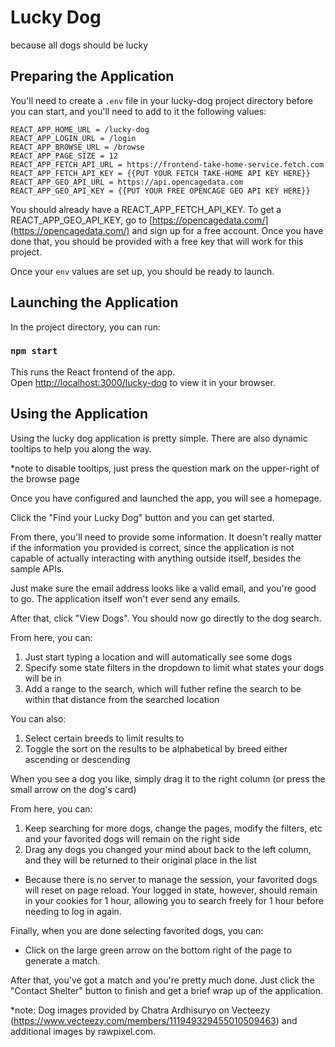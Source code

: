 # Lucky Dog
because all dogs should be lucky
## Preparing the Application
You'll need to create a `.env` file in your lucky-dog project directory before you can start, and you'll need to add to it the following values:

```
REACT_APP_HOME_URL = /lucky-dog
REACT_APP_LOGIN_URL = /login
REACT_APP_BROWSE_URL = /browse
REACT_APP_PAGE_SIZE = 12
REACT_APP_FETCH_API_URL = https://frontend-take-home-service.fetch.com
REACT_APP_FETCH_API_KEY = {{PUT YOUR FETCH TAKE-HOME API KEY HERE}}
REACT_APP_GEO_API_URL = https://api.opencagedata.com
REACT_APP_GEO_API_KEY = {{PUT YOUR FREE OPENCAGE GEO API KEY HERE}}
```

You should already have a REACT_APP_FETCH_API_KEY.
To get a REACT_APP_GEO_API_KEY, go to [https://opencagedata.com/](https://opencagedata.com/) and sign up for a free account. Once you have done that, you should be provided with a free key that will work for this project.

Once your `env` values are set up, you should be ready to launch.

## Launching the Application

In the project directory, you can run:

### `npm start`

This runs the React frontend of the app.\
Open [http://localhost:3000/lucky-dog](http://localhost:3000/lucky-dog) to view it in your browser.

## Using the Application

Using the lucky dog application is pretty simple. There are also dynamic tooltips to help you along the way.

*note to disable tooltips, just press the question mark on the upper-right of the browse page

Once you have configured and launched the app, you will see a homepage.

Click the "Find your Lucky Dog" button and you can get started.

From there, you'll need to provide some information. It doesn't really matter if the information you provided is correct, since the application is not capable of actually interacting with anything outside itself, besides the sample APIs.

Just make sure the email address looks like a valid email, and you're good to go. The application itself won't ever send any emails.

After that, click "View Dogs". You should now go directly to the dog search.

From here, you can:
1. Just start typing a location and will automatically see some dogs
2. Specify some state filters in the dropdown to limit what states your dogs will be in
3. Add a range to the search, which will futher refine the search to be within that distance from the searched location

You can also:
1. Select certain breeds to limit results to
2. Toggle the sort on the results to be alphabetical by breed either ascending or descending

When you see a dog you like, simply drag it to the right column (or press the small arrow on the dog's card)

From here, you can:
1. Keep searching for more dogs, change the pages, modify the filters, etc and your favorited dogs will remain on the right side
2. Drag any dogs you changed your mind about back to the left column, and they will be returned to their original place in the list

* Because there is no server to manage the session, your favorited dogs will reset on page reload. Your logged in state, however, should remain in your cookies for 1 hour, allowing you to search freely for 1 hour before needing to log in again.

Finally, when you are done selecting favorited dogs, you can:
* Click on the large green arrow on the bottom right of the page to generate a match.

After that, you've got a match and you're pretty much done. Just click the "Contact Shelter" button to finish and get a brief wrap up of the application.


*note: 
Dog images provided by Chatra Ardhisuryo on Vecteezy (https://www.vecteezy.com/members/111949329455010509463) and additional images by rawpixel.com.